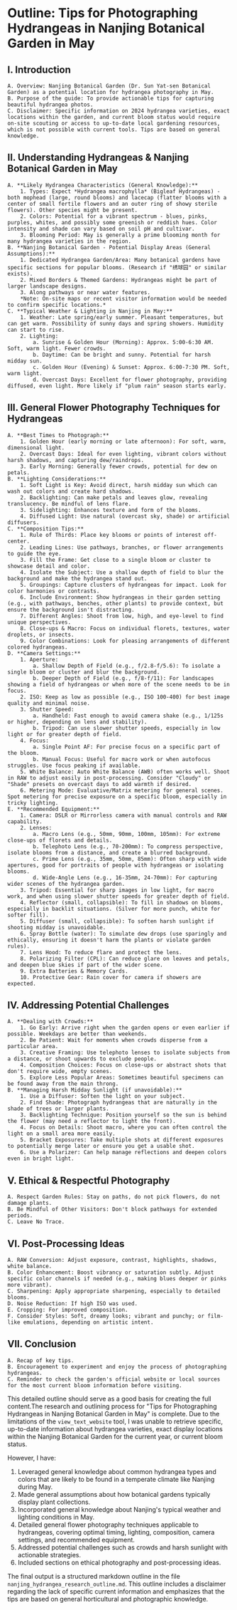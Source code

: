 # Outline: Tips for Photographing Hydrangeas in Nanjing Botanical Garden in May

## I. Introduction
    A. Overview: Nanjing Botanical Garden (Dr. Sun Yat-sen Botanical Garden) as a potential location for hydrangea photography in May.
    B. Purpose of the guide: To provide actionable tips for capturing beautiful hydrangea photos.
    C. Disclaimer: Specific information on 2024 hydrangea varieties, exact locations within the garden, and current bloom status would require on-site scouting or access to up-to-date local gardening resources, which is not possible with current tools. Tips are based on general knowledge.

## II. Understanding Hydrangeas & Nanjing Botanical Garden in May

    A. **Likely Hydrangea Characteristics (General Knowledge):**
        1. Types: Expect *Hydrangea macrophylla* (Bigleaf Hydrangeas) - both mophead (large, round blooms) and lacecap (flatter blooms with a center of small fertile flowers and an outer ring of showy sterile flowers). Other species might be present.
        2. Colors: Potential for a vibrant spectrum - blues, pinks, purples, whites, and possibly some greenish or reddish hues. Color intensity and shade can vary based on soil pH and cultivar.
        3. Blooming Period: May is generally a prime blooming month for many hydrangea varieties in the region.
    B. **Nanjing Botanical Garden - Potential Display Areas (General Assumptions):**
        1. Dedicated Hydrangea Garden/Area: Many botanical gardens have specific sections for popular blooms. (Research if "绣球园" or similar exists).
        2. Mixed Borders & Themed Gardens: Hydrangeas might be part of larger landscape designs.
        3. Along pathways or near water features.
        *Note: On-site maps or recent visitor information would be needed to confirm specific locations.*
    C. **Typical Weather & Lighting in Nanjing in May:**
        1. Weather: Late spring/early summer. Pleasant temperatures, but can get warm. Possibility of sunny days and spring showers. Humidity can start to rise.
        2. Lighting:
            a. Sunrise & Golden Hour (Morning): Approx. 5:00-6:30 AM. Soft, warm light. Fewer crowds.
            b. Daytime: Can be bright and sunny. Potential for harsh midday sun.
            c. Golden Hour (Evening) & Sunset: Approx. 6:00-7:30 PM. Soft, warm light.
            d. Overcast Days: Excellent for flower photography, providing diffused, even light. More likely if "plum rain" season starts early.

## III. General Flower Photography Techniques for Hydrangeas

    A. **Best Times to Photograph:**
        1. Golden Hour (early morning or late afternoon): For soft, warm, dimensional light.
        2. Overcast Days: Ideal for even lighting, vibrant colors without harsh shadows, and capturing dew/raindrops.
        3. Early Morning: Generally fewer crowds, potential for dew on petals.
    B. **Lighting Considerations:**
        1. Soft Light is Key: Avoid direct, harsh midday sun which can wash out colors and create hard shadows.
        2. Backlighting: Can make petals and leaves glow, revealing translucency. Be mindful of lens flare.
        3. Sidelighting: Enhances texture and form of the blooms.
        4. Diffused Light: Use natural (overcast sky, shade) or artificial diffusers.
    C. **Composition Tips:**
        1. Rule of Thirds: Place key blooms or points of interest off-center.
        2. Leading Lines: Use pathways, branches, or flower arrangements to guide the eye.
        3. Fill the Frame: Get close to a single bloom or cluster to showcase detail and color.
        4. Isolate the Subject: Use a shallow depth of field to blur the background and make the hydrangea stand out.
        5. Groupings: Capture clusters of hydrangeas for impact. Look for color harmonies or contrasts.
        6. Include Environment: Show hydrangeas in their garden setting (e.g., with pathways, benches, other plants) to provide context, but ensure the background isn't distracting.
        7. Different Angles: Shoot from low, high, and eye-level to find unique perspectives.
        8. Close-ups & Macro: Focus on individual florets, textures, water droplets, or insects.
        9. Color Combinations: Look for pleasing arrangements of different colored hydrangeas.
    D. **Camera Settings:**
        1. Aperture:
            a. Shallow Depth of Field (e.g., f/2.8-f/5.6): To isolate a single bloom or cluster and blur the background.
            b. Deeper Depth of Field (e.g., f/8-f/11): For landscapes showing a field of hydrangeas or when more of the scene needs to be in focus.
        2. ISO: Keep as low as possible (e.g., ISO 100-400) for best image quality and minimal noise.
        3. Shutter Speed:
            a. Handheld: Fast enough to avoid camera shake (e.g., 1/125s or higher, depending on lens and stability).
            b. Tripod: Can use slower shutter speeds, especially in low light or for greater depth of field.
        4. Focus:
            a. Single Point AF: For precise focus on a specific part of the bloom.
            b. Manual Focus: Useful for macro work or when autofocus struggles. Use focus peaking if available.
        5. White Balance: Auto White Balance (AWB) often works well. Shoot in RAW to adjust easily in post-processing. Consider "Cloudy" or "Shade" presets on overcast days to add warmth if desired.
        6. Metering Mode: Evaluative/Matrix metering for general scenes. Spot metering for precise exposure on a specific bloom, especially in tricky lighting.
    E. **Recommended Equipment:**
        1. Camera: DSLR or Mirrorless camera with manual controls and RAW capability.
        2. Lenses:
            a. Macro Lens (e.g., 50mm, 90mm, 100mm, 105mm): For extreme close-ups of florets and details.
            b. Telephoto Lens (e.g., 70-200mm): To compress perspective, isolate blooms from a distance, and create a blurred background.
            c. Prime Lens (e.g., 35mm, 50mm, 85mm): Often sharp with wide apertures, good for portraits of people with hydrangeas or isolating blooms.
            d. Wide-Angle Lens (e.g., 16-35mm, 24-70mm): For capturing wider scenes of the hydrangea garden.
        3. Tripod: Essential for sharp images in low light, for macro work, and when using slower shutter speeds for greater depth of field.
        4. Reflector (small, collapsible): To fill in shadows on blooms, especially in backlit situations. (Silver for more punch, white for softer fill).
        5. Diffuser (small, collapsible): To soften harsh sunlight if shooting midday is unavoidable.
        6. Spray Bottle (water): To simulate dew drops (use sparingly and ethically, ensuring it doesn't harm the plants or violate garden rules).
        7. Lens Hood: To reduce flare and protect the lens.
        8. Polarizing Filter (CPL): Can reduce glare on leaves and petals, and deepen blue skies if part of the wider scene.
        9. Extra Batteries & Memory Cards.
        10. Protective Gear: Rain cover for camera if showers are expected.

## IV. Addressing Potential Challenges

    A. **Dealing with Crowds:**
        1. Go Early: Arrive right when the garden opens or even earlier if possible. Weekdays are better than weekends.
        2. Be Patient: Wait for moments when crowds disperse from a particular area.
        3. Creative Framing: Use telephoto lenses to isolate subjects from a distance, or shoot upwards to exclude people.
        4. Composition Choices: Focus on close-ups or abstract shots that don't require wide, empty scenes.
        5. Explore Less Popular Areas: Sometimes beautiful specimens can be found away from the main throng.
    B. **Managing Harsh Midday Sunlight (if unavoidable):**
        1. Use a Diffuser: Soften the light on your subject.
        2. Find Shade: Photograph hydrangeas that are naturally in the shade of trees or larger plants.
        3. Backlighting Technique: Position yourself so the sun is behind the flower (may need a reflector to light the front).
        4. Focus on Details: Shoot macro, where you can often control the light on a small area more easily.
        5. Bracket Exposures: Take multiple shots at different exposures to potentially merge later or ensure you get a usable shot.
        6. Use a Polarizer: Can help manage reflections and deepen colors even in bright light.

## V. Ethical & Respectful Photography
    A. Respect Garden Rules: Stay on paths, do not pick flowers, do not damage plants.
    B. Be Mindful of Other Visitors: Don't block pathways for extended periods.
    C. Leave No Trace.

## VI. Post-Processing Ideas
    A. RAW Conversion: Adjust exposure, contrast, highlights, shadows, white balance.
    B. Color Enhancement: Boost vibrancy or saturation subtly. Adjust specific color channels if needed (e.g., making blues deeper or pinks more vibrant).
    C. Sharpening: Apply appropriate sharpening, especially to detailed blooms.
    D. Noise Reduction: If high ISO was used.
    E. Cropping: For improved composition.
    F. Consider Styles: Soft, dreamy looks; vibrant and punchy; or film-like emulations, depending on artistic intent.

## VII. Conclusion
    A. Recap of key tips.
    B. Encouragement to experiment and enjoy the process of photographing hydrangeas.
    C. Reminder to check the garden's official website or local sources for the most current bloom information before visiting.

This detailed outline should serve as a good basis for creating the full content.The research and outlining process for "Tips for Photographing Hydrangeas in Nanjing Botanical Garden in May" is complete.
Due to the limitations of the `view_text_website` tool, I was unable to retrieve specific, up-to-date information about hydrangea varieties, exact display locations within the Nanjing Botanical Garden for the current year, or current bloom status.

However, I have:
1.  Leveraged general knowledge about common hydrangea types and colors that are likely to be found in a temperate climate like Nanjing during May.
2.  Made general assumptions about how botanical gardens typically display plant collections.
3.  Incorporated general knowledge about Nanjing's typical weather and lighting conditions in May.
4.  Detailed general flower photography techniques applicable to hydrangeas, covering optimal timing, lighting, composition, camera settings, and recommended equipment.
5.  Addressed potential challenges such as crowds and harsh sunlight with actionable strategies.
6.  Included sections on ethical photography and post-processing ideas.

The final output is a structured markdown outline in the file `nanjing_hydrangea_research_outline.md`. This outline includes a disclaimer regarding the lack of specific current information and emphasizes that the tips are based on general horticultural and photographic knowledge.
